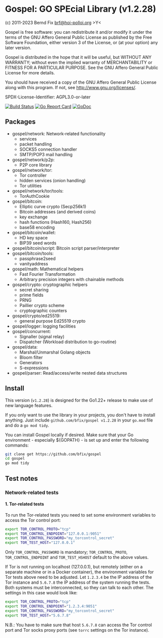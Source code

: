 
# Gospel: GO SPEcial Library (v1.2.28)

(c) 2011-2023 Bernd Fix <brf@hoi-polloi.org>   >Y<

Gospel is free software: you can redistribute it and/or modify it
under the terms of the GNU Affero General Public License as published
by the Free Software Foundation, either version 3 of the License,
or (at your option) any later version.

Gospel is distributed in the hope that it will be useful, but
WITHOUT ANY WARRANTY; without even the implied warranty of
MERCHANTABILITY or FITNESS FOR A PARTICULAR PURPOSE.  See the GNU
Affero General Public License for more details.

You should have received a copy of the GNU Affero General Public License
along with this program.  If not, see <http://www.gnu.org/licenses/>.

SPDX-License-Identifier: AGPL3.0-or-later

[![Build Status](https://travis-ci.org/bfix/gospel.svg?branch=master)](https://travis-ci.org/bfix/gospel)
[![Go Report Card](https://goreportcard.com/badge/github.com/bfix/gospel)](https://goreportcard.com/report/github.com/bfix/gospel)
[![GoDoc](https://godoc.org/github.com/bfix/gospel?status.svg)](https://godoc.org/github.com/bfix/gospel)

## Packages

- gospel/network: Network-related functionality
  - services
  - packet handling
  - SOCKS5 connection handler
  - SMTP/POP3 mail handling
- gospel/network/p2p:
  - P2P core library
- gospel/network/tor:
  - Tor controller
  - hidden services (onion handling)
  - Tor utilities
- gospel/network/tor/tools:
  - TorAuthCookie
- gospel/bitcoin:
  - Elliptic curve crypto (Secp256k1)
  - Bitcoin addresses (and derived coins)
  - key exchange
  - hash functions (Hash160, Hash256)
  - base58 encoding
- gospel/bitcoin/wallet:
  - HD key space
  - BIP39 seed words
- gospel/bitcoin/script: Bitcoin script parser/interpreter
- gospel/bitcoin/tools:
  - passphrase2seed
  - vanityaddress
- gospel/math: Mathematical helpers
  - Fast Fourier Transformation
  - Arbitrary precision integers with chainable methods
- gospel/crypto: cryptographic helpers
  - secret sharing
  - prime fields
  - PRNG
  - Paillier crypto scheme
  - cryptographic counters
- gospel/crypto/ed25519:
  - general purpose Ed25519 crypto
- gospel/logger: logging facilities
- gospel/concurrent:
  - Signaller (signal relay)
  - Dispatcher (Workload distribution to go-routine)
- gospel/data:
  - Marshal/Unmarshal Golang objects
  - Bloom filter
  - Generators
  - S-expressions
- gospel/parser: Read/access/write nested data structures

## Install

This version (`v1.2.28`) is designed for the Go1.22+ release to make use
of new language features.

If you only want to use the library in your projects, you don't have to
install anything. Just include `github.com/bfix/gospel v1.2.28` in your
`go.mod` file and do a `go mod tidy`.

You can install Gospel locally if desired. Make sure that your Go
environment - especially ${GOPATH} - is set up and enter the
following commands:

```bash
git clone get https://github.com/bfix/gospel
cd gospel
go mod tidy
```

## Test notes

### Network-related tests

#### 1. Tor-related tests

To run the Tor-related tests you need to set some environment variables to
access the Tor control port:

```bash
export TOR_CONTROL_PROTO="tcp"
export TOR_CONTROL_ENDPOINT="127.0.0.1:9051"
export TOR_CONTROL_PASSWORD="my_torcontrol_secret"
export TOR_TEST_HOST="127.0.0.1"
```

Only `TOR_CONTROL_PASSWORD` is mandatory; `TOR_CONTROL_PROTO`,
`TOR_CONTROL_ENDPOINT` and `TOR_TEST_HSHOST` default to the above values.

If Tor is not running on localhost (127.0.0.1), but remotely (either on
a separate machine or in a Docker container), the environment variables
for Tor tests above need to be adjusted. Let `1.2.3.4` be the IP address
of the Tor instance and `5.6.7.8` the IP address of the system running
the tests. Both systems must be interconnected, so they can talk to each
other. The settings in this case would look like:

```bash
export TOR_CONTROL_PROTO="tcp"
export TOR_CONTROL_ENDPOINT="1.2.3.4:9051"
export TOR_CONTROL_PASSWORD="my_torcontrol_secret"
export TOR_TEST_HOST="5.6.7.8"
```

N.B.: You have to make sure that host `5.6.7.8` can access the Tor control
port and Tor socks proxy ports (see `torrc` settings on the Tor instance).

